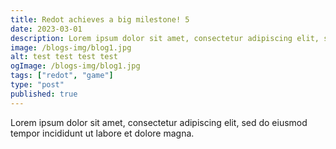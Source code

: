 ```yaml
---
title: Redot achieves a big milestone! 5
date: 2023-03-01
description: Lorem ipsum dolor sit amet, consectetur adipiscing elit, sed do eiusmod tempor incididunt ut labore et dolore magna.
image: /blogs-img/blog1.jpg
alt: test test test test
ogImage: /blogs-img/blog1.jpg
tags: ["redot", "game"]
type: "post"
published: true
---
```


Lorem ipsum dolor sit amet, consectetur adipiscing elit, sed do eiusmod tempor incididunt ut labore et dolore magna.
